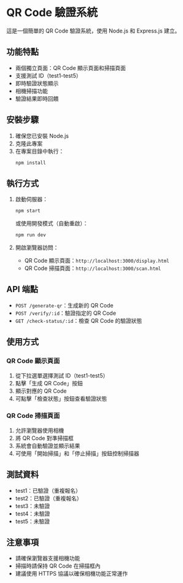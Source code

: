 # QR Code 驗證系統

這是一個簡單的 QR Code 驗證系統，使用 Node.js 和 Express.js 建立。

## 功能特點

- 兩個獨立頁面：QR Code 顯示頁面和掃描頁面
- 支援測試 ID（test1-test5）
- 即時驗證狀態顯示
- 相機掃描功能
- 驗證結果即時回饋

## 安裝步驟

1. 確保您已安裝 Node.js
2. 克隆此專案
3. 在專案目錄中執行：
   ```bash
   npm install
   ```

## 執行方式

1. 啟動伺服器：
   ```bash
   npm start
   ```
   或使用開發模式（自動重啟）：
   ```bash
   npm run dev
   ```

2. 開啟瀏覽器訪問：
   - QR Code 顯示頁面：`http://localhost:3000/display.html`
   - QR Code 掃描頁面：`http://localhost:3000/scan.html`

## API 端點

- `POST /generate-qr`：生成新的 QR Code
- `POST /verify/:id`：驗證指定的 QR Code
- `GET /check-status/:id`：檢查 QR Code 的驗證狀態

## 使用方式

### QR Code 顯示頁面
1. 從下拉選單選擇測試 ID（test1-test5）
2. 點擊「生成 QR Code」按鈕
3. 顯示對應的 QR Code
4. 可點擊「檢查狀態」按鈕查看驗證狀態

### QR Code 掃描頁面
1. 允許瀏覽器使用相機
2. 將 QR Code 對準掃描框
3. 系統會自動驗證並顯示結果
4. 可使用「開始掃描」和「停止掃描」按鈕控制掃描器

## 測試資料

- test1：已驗證（重複報名）
- test2：已驗證（重複報名）
- test3：未驗證
- test4：未驗證
- test5：未驗證

## 注意事項

- 請確保瀏覽器支援相機功能
- 掃描時請保持 QR Code 在掃描框內
- 建議使用 HTTPS 協議以確保相機功能正常運作 